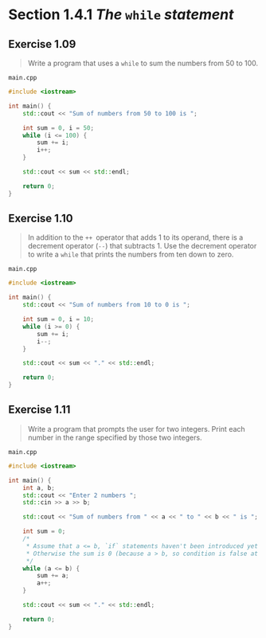# Section 1.4.1 _The_ `while` _statement_

## Exercise 1.09

> Write a program that uses a `while` to sum the numbers from $50$ to $100$.

`main.cpp`
```cpp
#include <iostream>

int main() {
    std::cout << "Sum of numbers from 50 to 100 is ";

    int sum = 0, i = 50;
    while (i <= 100) {
        sum += i;
        i++;
    }

    std::cout << sum << std::endl;

    return 0;
}
```



## Exercise 1.10

> In addition to the `++ `operator that adds $1$ to its operand, there is a decrement operator (`--`) that subtracts $1$. Use the decrement operator to write a `while` that prints the numbers from ten down to zero.

`main.cpp`
```cpp
#include <iostream>

int main() {
    std::cout << "Sum of numbers from 10 to 0 is ";

    int sum = 0, i = 10;
    while (i >= 0) {
        sum += i;
        i--;
    }

    std::cout << sum << "." << std::endl;

    return 0;
}
```


## Exercise 1.11

> Write a program that prompts the user for two integers. Print each number in the range specified by those two integers.

`main.cpp`
```cpp
#include <iostream>

int main() {
    int a, b;
    std::cout << "Enter 2 numbers ";
    std::cin >> a >> b;

    std::cout << "Sum of numbers from " << a << " to " << b << " is ";

    int sum = 0;
    /*
     * Assume that a <= b, `if` statements haven't been introduced yet
     * Otherwise the sum is 0 (because a > b, so condition is false at once)
     */
    while (a <= b) {
        sum += a;
        a++;
    }

    std::cout << sum << "." << std::endl;

    return 0;
}
```
